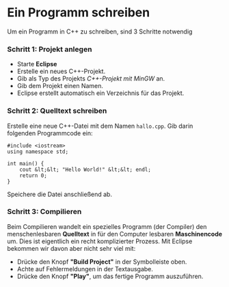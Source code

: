 # Ein Programm schreiben

Um ein Programm in C++ zu schreiben, sind 3 Schritte notwendig

### Schritt 1: Projekt anlegen

* Starte **Eclipse**
* Erstelle ein neues C++-Projekt.
* Gib als Typ des Projekts *C++-Projekt mit MinGW* an.
* Gib dem Projekt einen Namen.
* Eclipse erstellt automatisch ein Verzeichnis für das Projekt.

### Schritt 2: Quelltext schreiben

Erstelle eine neue C++-Datei mit dem Namen `hallo.cpp`. Gib darin folgenden Programmcode ein:

    #include <iostream>
    using namespace std;

    int main() {
        cout &lt;&lt; "Hello World!" &lt;&lt; endl;
        return 0;
    }

Speichere die Datei anschließend ab.

### Schritt 3: Compilieren

Beim Compilieren wandelt ein spezielles Programm (der Compiler) den menschenlesbaren **Quelltext** in für den Computer lesbaren **Maschinencode** um.
Dies ist eigentlich ein recht komplizierter Prozess. Mit Eclipse bekommen wir davon aber nicht sehr viel mit:

* Drücke den Knopf **"Build Project"** in der Symbolleiste oben.
* Achte auf Fehlermeldungen in der Textausgabe.
* Drücke den Knopf **"Play"**, um das fertige Programm auszuführen.
